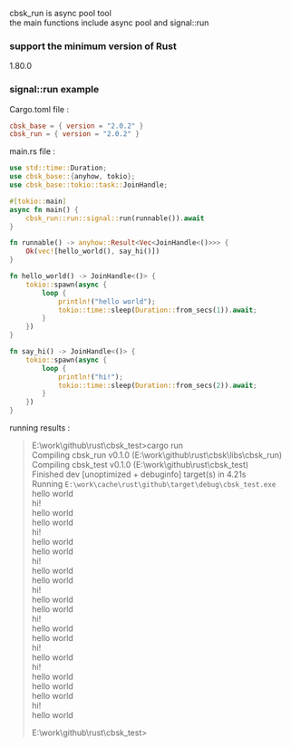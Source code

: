 cbsk_run is async pool tool  
the main functions include async pool and signal::run

### support the minimum version of Rust

1.80.0

### signal::run example

Cargo.toml file :

```toml
cbsk_base = { version = "2.0.2" }
cbsk_run = { version = "2.0.2" }
```

main.rs file :

```rust
use std::time::Duration;
use cbsk_base::{anyhow, tokio};
use cbsk_base::tokio::task::JoinHandle;

#[tokio::main]
async fn main() {
    cbsk_run::run::signal::run(runnable()).await
}

fn runnable() -> anyhow::Result<Vec<JoinHandle<()>>> {
    Ok(vec![hello_world(), say_hi()])
}

fn hello_world() -> JoinHandle<()> {
    tokio::spawn(async {
        loop {
            println!("hello world");
            tokio::time::sleep(Duration::from_secs(1)).await;
        }
    })
}

fn say_hi() -> JoinHandle<()> {
    tokio::spawn(async {
        loop {
            println!("hi!");
            tokio::time::sleep(Duration::from_secs(2)).await;
        }
    })
}
```

running results :

> E:\work\github\rust\cbsk_test>cargo run  
> Compiling cbsk_run v0.1.0 (E:\work\github\rust\cbsk\libs\cbsk_run)  
> Compiling cbsk_test v0.1.0 (E:\work\github\rust\cbsk_test)  
> Finished dev [unoptimized + debuginfo] target(s) in 4.21s  
> Running `E:\work\cache\rust\github\target\debug\cbsk_test.exe`  
> hello world  
> hi!  
> hello world  
> hello world  
> hi!  
> hello world  
> hello world  
> hi!  
> hello world  
> hello world  
> hi!  
> hello world  
> hello world  
> hi!  
> hello world  
> hello world  
> hi!  
> hello world  
> hi!  
> hello world  
> hello world  
> hello world  
> hi!  
> hello world
>
> E:\work\github\rust\cbsk_test>